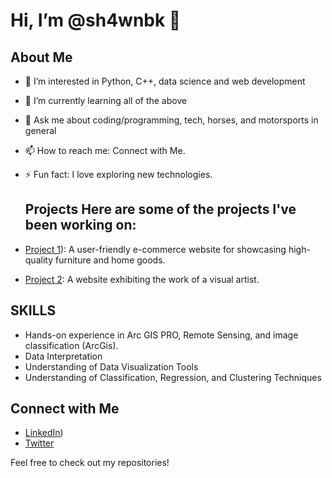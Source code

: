 # Hi, I’m @sh4wnbk 👋

## About Me
- 👀 I’m interested in Python, C++, data science and web development
- 🌱 I’m currently learning all of the above
- 💬 Ask me about coding/programming, tech, horses, and motorsports in general
- 📫 How to reach me: Connect with Me.
- ⚡ Fun fact: I love exploring new technologies.

  ## Projects Here are some of the projects I've been working on:
- [Project 1](https://sh4wnbk.github.io/-mobilia/index.html)): A user-friendly e-commerce website for showcasing high-quality furniture and home goods.
- [Project 2](https://sh4wnbk.github.io/artisan/index.html): A website exhibiting the work of a visual artist.

## SKILLS
- Hands-on experience in Arc GIS PRO, Remote Sensing, and image classification (ArcGis).
- Data Interpretation
- Understanding of Data Visualization Tools
- Understanding of Classification, Regression, and Clustering Techniques

## Connect with Me
- [LinkedIn](https://www.linkedin.com/in/shawn-blackman-data-analyst/))
- [Twitter](https://x.com/spaceinvader__)

Feel free to check out my repositories!

